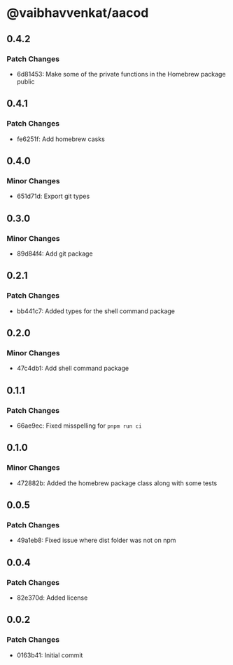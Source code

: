 # @vaibhavvenkat/aacod

## 0.4.2

### Patch Changes

- 6d81453: Make some of the private functions in the Homebrew package public

## 0.4.1

### Patch Changes

- fe6251f: Add homebrew casks

## 0.4.0

### Minor Changes

- 651d71d: Export git types

## 0.3.0

### Minor Changes

- 89d84f4: Add git package

## 0.2.1

### Patch Changes

- bb441c7: Added types for the shell command package

## 0.2.0

### Minor Changes

- 47c4db1: Add shell command package

## 0.1.1

### Patch Changes

- 66ae9ec: Fixed misspelling for `pnpm run ci`

## 0.1.0

### Minor Changes

- 472882b: Added the homebrew package class along with some tests

## 0.0.5

### Patch Changes

- 49a1eb8: Fixed issue where dist folder was not on npm

## 0.0.4

### Patch Changes

- 82e370d: Added license

## 0.0.2

### Patch Changes

- 0163b41: Initial commit

